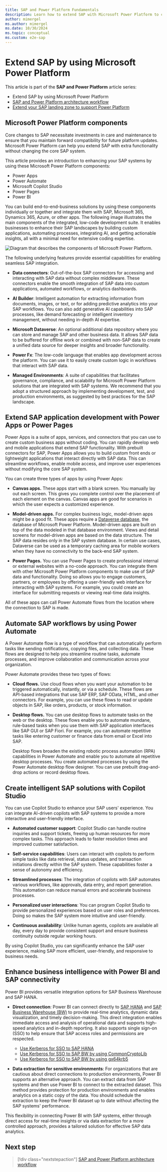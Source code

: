 ```yaml
---
title: SAP and Power Platform Fundamentals
description: Learn how to extend SAP with Microsoft Power Platform to create better end-to-end business solutions.
author: mimergel
ms.author: mimergel
ms.date: 10/30/2024
ms.topic: conceptual
ms.custom: e2e-sap
---
```


# Extend SAP by using Microsoft Power Platform

This article is part of the **SAP and Power Platform** article series:

- Extend SAP by using Microsoft Power Platform
- [SAP and Power Platform architecture workflow](./sap-power-platform-architecture-workflow.md)
- [Extend your SAP landing zone to support Power Platform](./sap-power-platform-extend-landing-zone.md)

## Microsoft Power Platform components

Core changes to SAP necessitate investments in care and maintenance to ensure that you maintain forward compatibility for future platform updates. Microsoft Power Platform can help you extend SAP with extra functionality without changing the core SAP system.

This article provides an introduction to enhancing your SAP systems by using these Microsoft Power Platform components:

- Power Apps
- Power Automate
- Microsoft Copilot Studio
- Power Pages
- Power BI

You can build end-to-end-business solutions by using these components individually or together and integrate them with SAP, Microsoft 365, Dynamics 365, Azure, or other apps. The following image illustrates the main components of the integrated, low-code development suite. It enables businesses to enhance their SAP landscapes by building custom applications, automating processes, integrating AI, and getting actionable insights, all with a minimal need for extensive coding expertise.

![Diagram that describes the components of Microsoft Power Platform.](./media/power-platform-overview.svg)

The following underlying features provide essential capabilities for enabling seamless SAP integration.

- **Data connectors**: Out-of-the-box SAP connectors for accessing and interacting with SAP data without complex middleware. These connectors enable the smooth integration of SAP data into custom applications, automated workflows, or analytics dashboards.

- **AI Builder**: Intelligent automation for extracting information from documents, images, or text, or for adding predictive analytics into your SAP workflows. You can also add generative AI capabilities into SAP processes, like demand forecasting or intelligent inventory management, without needing in-depth AI expertise.

- **Microsoft Dataverse**: An optional additional data repository where you can store and manage SAP and other business data. It allows SAP data to be buffered for offline work or combined with non-SAP data to create a unified data source for deeper insights and broader functionality.

- **Power Fx**: The low-code language that enables app development across the platform. You can use it to easily create custom logic in workflows that interact with SAP data.

- **Managed Environments**: A suite of capabilities that facilitates governance, compliance, and scalability for Microsoft Power Platform solutions that are integrated with SAP systems. We recommend that you adopt a structured approach by implementing development, test, and production environments, as suggested by best practices for the SAP landscape.

## Extend SAP application development with Power Apps or Power Pages

Power Apps is a suite of apps, services, and connectors that you can use to create custom business apps without coding. You can rapidly develop web and mobile applications that extend SAP functionality. With prebuilt connectors for SAP, Power Apps allows you to build custom front ends or lightweight applications that interact directly with SAP data. This can streamline workflows, enable mobile access, and improve user experiences without modifying the core SAP system. 

You can create three types of apps by using Power Apps:

- **Canvas apps.** These apps start with a blank screen. You manually lay out each screen. This gives you complete control over the placement of each element on the canvas. Canvas apps are good for scenarios in which the user expects a customized experience.

- **Model-driven apps.** For complex business logic, model-driven apps might be a good fit. These apps require a [Dataverse database](/power-apps/maker/data-platform/data-platform-intro), the database of Microsoft Power Platform. Model-driven apps are built on top of the data modeled in that database environment. Views and detail screens for model-driven apps are based on the data structure. The SAP data resides only in the SAP system database. In certain use cases, Dataverse can be used as a temporary caching area for mobile workers when they have no connectivity to the back-end SAP system.

- **Power Pages.** You can use Power Pages to create professional internal or external websites with a no-code approach. You can integrate them with other Microsoft Power Platform components to make use of SAP data and functionality. Doing so allows you to engage customers, partners, or employees by offering a user-friendly web interface for interacting with SAP systems. For example, you could create an interface for submitting requests or viewing real-time data insights.

All of these apps can call Power Automate flows from the location where the connection to SAP is made.

## Automate SAP workflows by using Power Automate

A Power Automate flow is a type of workflow that can automatically perform tasks like sending notifications, copying files, and collecting data. These flows are designed to help you streamline routine tasks, automate processes, and improve collaboration and communication across your organization.

Power Automate provides these two types of flows:

- **Cloud flows.** Use cloud flows when you want your automation to be triggered automatically, instantly, or via a schedule. These flows are API-based integrations that use SAP ERP, SAP OData, HTML, and other connectors. For example, you can use these flows to read or update objects in SAP, like orders, products, or stock information.

- **Desktop flows.** You can use desktop flows to automate tasks on the web or the desktop. These flows enable you to automate mundane, rule-based tasks when you use them with SAP application interfaces like SAP GUI or SAP Fiori. For example, you can automate repetitive tasks like entering customer or finance data from email or Excel into SAP.

  Desktop flows broaden the existing robotic process automation (RPA) capabilities in Power Automate and enable you to automate all repetitive desktop processes. You create automated processes by using the Power Automate desktop flow designer. You can use prebuilt drag-and-drop actions or record desktop flows.

## Create intelligent SAP solutions with Copilot Studio

You can use Copilot Studio to enhance your SAP users' experience. You can integrate AI-driven copilots with SAP systems to provide a more interactive and user-friendly interface.

- **Automated customer support**: Copilot Studio can handle routine inquiries and support tickets, freeing up human resources for more complex tasks. This approach leads to faster resolution times and improved customer satisfaction.

- **Self-service capabilities**: Users can interact with copilots to perform simple tasks like data retrieval, status updates, and transaction initiations directly within the SAP system. These capabilities foster a sense of autonomy and efficiency.

- **Streamlined processes**: The integration of copilots with SAP automates various workflows, like approvals, data entry, and report generation. This automation can reduce manual errors and accelerate business processes.

- **Personalized user interactions**: You can program Copilot Studio to provide personalized experiences based on user roles and preferences. Doing so makes the SAP system more intuitive and user-friendly.

- **Continuous availability**: Unlike human agents, copilots are available all day, every day to provide consistent support and ensure business continuity outside regular working hours.

By using Copilot Studio, you can significantly enhance the SAP user experience, making SAP more efficient, user-friendly, and responsive to business needs.

## Enhance business intelligence with Power BI and SAP connectivity

Power BI provides versatile integration options for SAP Business Warehouse and SAP HANA.

- **Direct connection**: Power BI can connect directly to [SAP HANA](/power-query/connectors/sap-hana/overview) and [SAP Business Warehouse (BW)](/power-query/connectors/sap-bw/application-setup-and-connect) to provide real-time analytics, dynamic data visualization, and timely decision-making. This direct integration enables immediate access and analysis of operational data and supports high-speed analytics and in-depth reporting. It also supports single sign-on (SSO) to help ensure that SAP access roles and permissions are respected.
  - [Use Kerberos for SSO to SAP HANA](/power-bi/connect-data/service-gateway-sso-kerberos-sap-hana)
  - [Use Kerberos for SSO to SAP BW by using CommonCryptoLib](/power-bi/connect-data/service-gateway-sso-kerberos-sap-bw-commoncryptolib)
  - [Use Kerberos for SSO to SAP BW by using gx64krb5](/power-bi/connect-data/service-gateway-sso-kerberos-sap-bw-gx64krb)

- **Data extraction for sensitive environments**: For organizations that are cautious about direct connections to production environments, Power BI supports an alternative approach. You can extract data from SAP systems and then use Power BI to connect to the extracted dataset. This method provides protection for production environments and enables analytics on a static copy of the data. You should schedule the extraction to keep the Power BI dataset up to date without affecting the SAP systems' performance.

This flexibility in connecting Power BI with SAP systems, either through direct access for real-time insights or via data extraction for a more controlled approach, provides a tailored solution for effective SAP data analytics.

## Next step

> [!div class="nextstepaction"]
> [SAP and Power Platform architecture workflow](./sap-power-platform-architecture-workflow.md)
